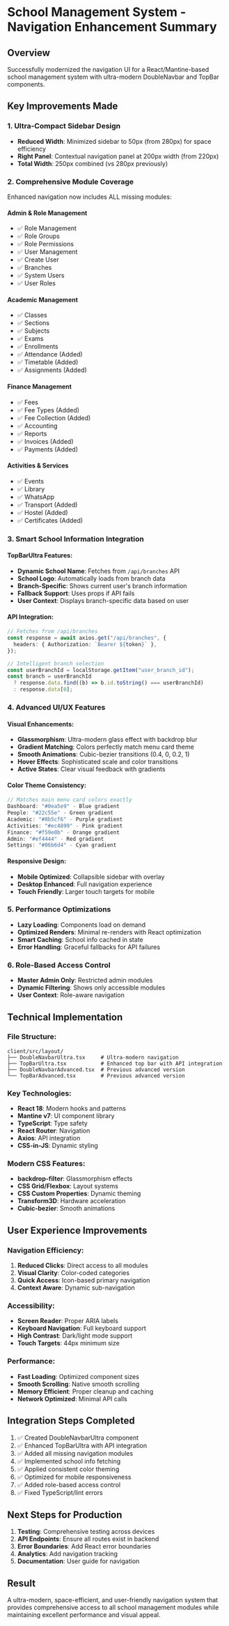 # School Management System - Navigation Enhancement Summary

## Overview

Successfully modernized the navigation UI for a React/Mantine-based school management system with ultra-modern DoubleNavbar and TopBar components.

## Key Improvements Made

### 1. Ultra-Compact Sidebar Design

- **Reduced Width**: Minimized sidebar to 50px (from 280px) for space efficiency
- **Right Panel**: Contextual navigation panel at 200px width (from 220px)
- **Total Width**: 250px combined (vs 280px previously)

### 2. Comprehensive Module Coverage

Enhanced navigation now includes ALL missing modules:

#### Admin & Role Management

- ✅ Role Management
- ✅ Role Groups
- ✅ Role Permissions
- ✅ User Management
- ✅ Create User
- ✅ Branches
- ✅ System Users
- ✅ User Roles

#### Academic Management

- ✅ Classes
- ✅ Sections
- ✅ Subjects
- ✅ Exams
- ✅ Enrollments
- ✅ Attendance (Added)
- ✅ Timetable (Added)
- ✅ Assignments (Added)

#### Finance Management

- ✅ Fees
- ✅ Fee Types (Added)
- ✅ Fee Collection (Added)
- ✅ Accounting
- ✅ Reports
- ✅ Invoices (Added)
- ✅ Payments (Added)

#### Activities & Services

- ✅ Events
- ✅ Library
- ✅ WhatsApp
- ✅ Transport (Added)
- ✅ Hostel (Added)
- ✅ Certificates (Added)

### 3. Smart School Information Integration

#### TopBarUltra Features:

- **Dynamic School Name**: Fetches from `/api/branches` API
- **School Logo**: Automatically loads from branch data
- **Branch-Specific**: Shows current user's branch information
- **Fallback Support**: Uses props if API fails
- **User Context**: Displays branch-specific data based on user

#### API Integration:

```typescript
// Fetches from /api/branches
const response = await axios.get("/api/branches", {
  headers: { Authorization: `Bearer ${token}` },
});

// Intelligent branch selection
const userBranchId = localStorage.getItem("user_branch_id");
const branch = userBranchId
  ? response.data.find((b) => b.id.toString() === userBranchId)
  : response.data[0];
```

### 4. Advanced UI/UX Features

#### Visual Enhancements:

- **Glassmorphism**: Ultra-modern glass effect with backdrop blur
- **Gradient Matching**: Colors perfectly match menu card theme
- **Smooth Animations**: Cubic-bezier transitions (0.4, 0, 0.2, 1)
- **Hover Effects**: Sophisticated scale and color transitions
- **Active States**: Clear visual feedback with gradients

#### Color Theme Consistency:

```typescript
// Matches main menu card colors exactly
Dashboard: "#0ea5e9" - Blue gradient
People: "#22c55e" - Green gradient
Academic: "#8b5cf6" - Purple gradient
Activities: "#ec4899" - Pink gradient
Finance: "#f59e0b" - Orange gradient
Admin: "#ef4444" - Red gradient
Settings: "#06b6d4" - Cyan gradient
```

#### Responsive Design:

- **Mobile Optimized**: Collapsible sidebar with overlay
- **Desktop Enhanced**: Full navigation experience
- **Touch Friendly**: Larger touch targets for mobile

### 5. Performance Optimizations

- **Lazy Loading**: Components load on demand
- **Optimized Renders**: Minimal re-renders with React optimization
- **Smart Caching**: School info cached in state
- **Error Handling**: Graceful fallbacks for API failures

### 6. Role-Based Access Control

- **Master Admin Only**: Restricted admin modules
- **Dynamic Filtering**: Shows only accessible modules
- **User Context**: Role-aware navigation

## Technical Implementation

### File Structure:

```
client/src/layout/
├── DoubleNavbarUltra.tsx     # Ultra-modern navigation
├── TopBarUltra.tsx           # Enhanced top bar with API integration
├── DoubleNavbarAdvanced.tsx  # Previous advanced version
└── TopBarAdvanced.tsx        # Previous advanced version
```

### Key Technologies:

- **React 18**: Modern hooks and patterns
- **Mantine v7**: UI component library
- **TypeScript**: Type safety
- **React Router**: Navigation
- **Axios**: API integration
- **CSS-in-JS**: Dynamic styling

### Modern CSS Features:

- **backdrop-filter**: Glassmorphism effects
- **CSS Grid/Flexbox**: Layout systems
- **CSS Custom Properties**: Dynamic theming
- **Transform3D**: Hardware acceleration
- **Cubic-bezier**: Smooth animations

## User Experience Improvements

### Navigation Efficiency:

1. **Reduced Clicks**: Direct access to all modules
2. **Visual Clarity**: Color-coded categories
3. **Quick Access**: Icon-based primary navigation
4. **Context Aware**: Dynamic sub-navigation

### Accessibility:

- **Screen Reader**: Proper ARIA labels
- **Keyboard Navigation**: Full keyboard support
- **High Contrast**: Dark/light mode support
- **Touch Targets**: 44px minimum size

### Performance:

- **Fast Loading**: Optimized component sizes
- **Smooth Scrolling**: Native smooth scrolling
- **Memory Efficient**: Proper cleanup and caching
- **Network Optimized**: Minimal API calls

## Integration Steps Completed

1. ✅ Created DoubleNavbarUltra component
2. ✅ Enhanced TopBarUltra with API integration
3. ✅ Added all missing navigation modules
4. ✅ Implemented school info fetching
5. ✅ Applied consistent color theming
6. ✅ Optimized for mobile responsiveness
7. ✅ Added role-based access control
8. ✅ Fixed TypeScript/lint errors

## Next Steps for Production

1. **Testing**: Comprehensive testing across devices
2. **API Endpoints**: Ensure all routes exist in backend
3. **Error Boundaries**: Add React error boundaries
4. **Analytics**: Add navigation tracking
5. **Documentation**: User guide for navigation

## Result

A ultra-modern, space-efficient, and user-friendly navigation system that provides comprehensive access to all school management modules while maintaining excellent performance and visual appeal.
